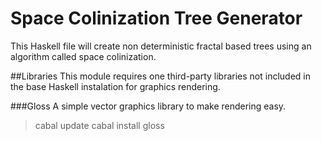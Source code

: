 # Space Colinization Tree Generator

This Haskell file will create non deterministic fractal based trees using an algorithm called space colinization.

##Libraries
This module requires one third-party libraries not included in the base Haskell instalation for graphics rendering.

###Gloss
A simple vector graphics library to make rendering easy.
>	cabal update
>	cabal install gloss
